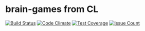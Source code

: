 # brain-games from CL
[![Build Status](https://travis-ci.org/Leming1488/project-lvl1-s69.svg?branch=master)](https://travis-ci.org/Leming1488/project-lvl1-s69)
[![Code Climate](https://codeclimate.com/github/Leming1488/project-lvl1-s69/badges/gpa.svg)](https://codeclimate.com/github/Leming1488/project-lvl1-s69)
[![Test Coverage](https://codeclimate.com/github/Leming1488/project-lvl1-s69/badges/coverage.svg)](https://codeclimate.com/github/Leming1488/project-lvl1-s69/coverage)
[![Issue Count](https://codeclimate.com/github/Leming1488/project-lvl1-s69/badges/issue_count.svg)](https://codeclimate.com/github/Leming1488/project-lvl1-s69)
